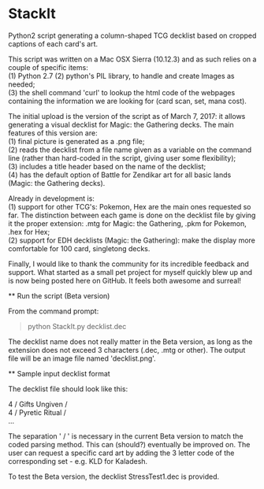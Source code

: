 # StackIt

Python2 script generating a column-shaped TCG decklist based on cropped captions of each card's art.


This script was written on a Mac OSX Sierra (10.12.3) and as such relies on a couple of specific items:  
  (1) Python 2.7
  (2) python's PIL library, to handle and create Images as needed;  
  (3) the shell command 'curl' to lookup the html code of the webpages containing the information we are looking for (card scan, set, mana cost).
  
  
The initial upload is the version of the script as of March 7, 2017: it allows generating a visual decklist for Magic: the Gathering decks. The main features of this version are:  
  (1) final picture is generated as a .png file;  
  (2) reads the decklist from a file name given as a variable on the command line (rather than hard-coded in the script, giving user some flexibility);  
  (3) includes a title header based on the name of the decklist;  
  (4) has the default option of Battle for Zendikar art for all basic lands (Magic: the Gathering decks).
  

Already in development is:  
  (1) support for other TCG's: Pokemon, Hex are the main ones requested so far. The distinction between each game is done on the decklist file by giving it the proper extension: .mtg for Magic: the Gathering, .pkm for Pokemon, .hex for Hex;  
  (2) support for EDH decklists (Magic: the Gathering): make the display more comfortable for 100 card, singletong decks.


Finally, I would like to thank the community for its incredible feedback and support. What started as a small pet project for myself quickly blew up and is now being posted here on GitHub. It feels both awesome and surreal!


** Run the script (Beta version)

From the command prompt:
> python StackIt.py decklist.dec

The decklist name does not really matter in the Beta version, as long as the extension does not exceed 3 characters (.dec, .mtg or other). The output file will be an image file named 'decklist.png'.


** Sample input decklist format

The decklist file should look like this:

4 / Gifts Ungiven /   
4 / Pyretic Ritual /  
...  

The separation ' / ' is necessary in the current Beta version to match the coded parsing method. This can (should?) eventually be improved on. The user can request a specific card art by adding the 3 letter code of the corresponding set - e.g. KLD for Kaladesh.

To test the Beta version, the decklist StressTest1.dec is provided.

